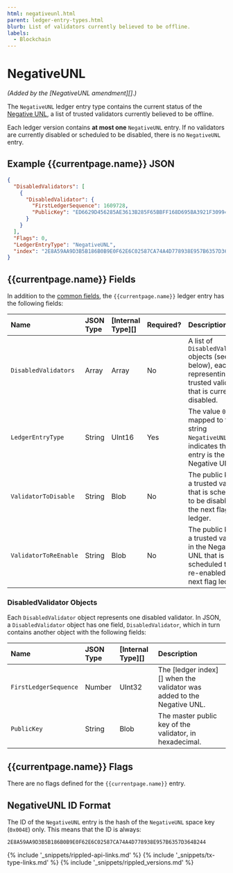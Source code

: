 ```yaml
---
html: negativeunl.html
parent: ledger-entry-types.html
blurb: List of validators currently believed to be offline.
labels:
  - Blockchain
---
```

# NegativeUNL

_(Added by the [NegativeUNL amendment][].)_

The `NegativeUNL` ledger entry type contains the current status of the [Negative UNL](negative-unl.html), a list of trusted validators currently believed to be offline.

Each ledger version contains **at most one** `NegativeUNL` entry. If no validators are currently disabled or scheduled to be disabled, there is no `NegativeUNL` entry.

## Example {{currentpage.name}} JSON

```json
{
  "DisabledValidators": [
    {
      "DisabledValidator": {
        "FirstLedgerSequence": 1609728,
        "PublicKey": "ED6629D456285AE3613B285F65BBFF168D695BA3921F309949AFCD2CA7AFEC16FE"
      }
    }
  ],
  "Flags": 0,
  "LedgerEntryType": "NegativeUNL",
  "index": "2E8A59AA9D3B5B186B0B9E0F62E6C02587CA74A4D778938E957B6357D364B244"
}
```

## {{currentpage.name}} Fields

In addition to the [common fields](ledger-entry-common-fields.html), the `{{currentpage.name}}` ledger entry has the following fields:

| Name                  | JSON Type | [Internal Type][] | Required? | Description          |
|:----------------------|:----------|:------------------|:----------|:---------------------|
| `DisabledValidators`  | Array     | Array             | No        | A list of `DisabledValidator` objects (see below), each representing a trusted validator that is currently disabled. |
| `LedgerEntryType`     | String    | UInt16            | Yes       | The value `0x004E`, mapped to the string `NegativeUNL`, indicates that this entry is the Negative UNL. |
| `ValidatorToDisable`  | String    | Blob              | No        | The public key of a trusted validator that is scheduled to be disabled in the next flag ledger. |
| `ValidatorToReEnable` | String    | Blob              | No        | The public key of a trusted validator in the Negative UNL that is scheduled to be re-enabled in the next flag ledger. |

### DisabledValidator Objects
<!-- SPELLING_IGNORE: DisabledValidator -->

Each `DisabledValidator` object represents one disabled validator. In JSON, a `DisabledValidator` object has one field, `DisabledValidator`, which in turn contains another object with the following fields:

| Name                  | JSON Type | [Internal Type][] | Description          |
|:----------------------|:----------|:------------------|:---------------------|
| `FirstLedgerSequence` | Number    | UInt32            | The [ledger index][] when the validator was added to the Negative UNL. |
| `PublicKey`           | String    | Blob              | The master public key of the validator, in hexadecimal. |


## {{currentpage.name}} Flags

There are no flags defined for the `{{currentpage.name}}` entry.


## NegativeUNL ID Format

The ID of the `NegativeUNL` entry is the hash of the `NegativeUNL` space key (`0x004E`) only. This means that the ID is always:

```
2E8A59AA9D3B5B186B0B9E0F62E6C02587CA74A4D778938E957B6357D364B244
```

<!--{# common link defs #}-->
{% include '_snippets/rippled-api-links.md' %}
{% include '_snippets/tx-type-links.md' %}
{% include '_snippets/rippled_versions.md' %}
